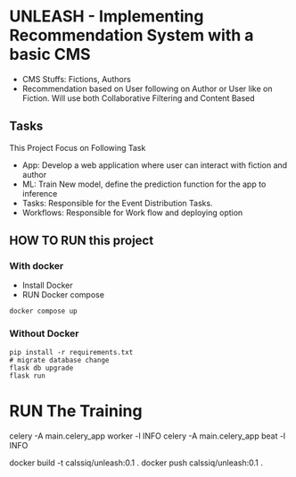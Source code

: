 # UNLEASH - Implementing Recommendation System with a basic CMS 

- CMS Stuffs: Fictions, Authors
- Recommendation based on User following on Author or User like on Fiction. Will use both Collaborative Filtering and Content Based

## Tasks

This Project Focus on Following Task

- App: Develop a web application where user can interact with fiction and author
- ML: Train New model, define the prediction function for the app to inference
- Tasks: Responsible for the Event Distribution Tasks. 
- Workflows: Responsible for Work flow and deploying option

## HOW TO RUN this project

### With docker
- Install Docker
- RUN Docker compose

```
docker compose up
```

### Without Docker

```
pip install -r requirements.txt
# migrate database change
flask db upgrade
flask run
```

# RUN The Training 

celery -A main.celery_app worker -l INFO 
celery -A main.celery_app beat -l INFO 

docker build -t calssiq/unleash:0.1 .
docker push calssiq/unleash:0.1 .